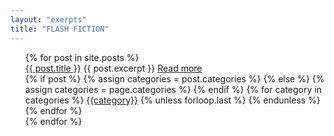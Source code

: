 ```yaml
---
layout: "exerpts"
title: "FLASH FICTION"
---
```


<ul>
  {% for post in site.posts %}
    <div class="story-summary">
      <a class = "post-title" href="{{ post.url }}">{{ post.title }}</a>
      {{ post.excerpt }}
      <a class = "post-link" href="{{ post.url }}">Read more</a>
      <div class="post-categories">
          {% if post %}
            {% assign categories = post.categories %}
          {% else %}
            {% assign categories = page.categories %}
          {% endif %}
          {% for category in categories %}
          <a href="{{site.baseurl}}/categories/#{{category|slugize}}">{{category}}</a>
          {% unless forloop.last %}&nbsp;{% endunless %}
          {% endfor %}
      </div>
    </div>
  {% endfor %}
</ul>
